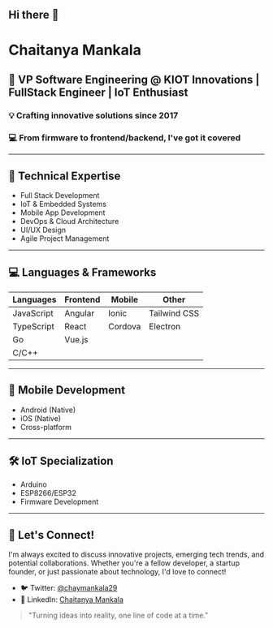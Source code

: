 ## Hi there 👋

<!--
**chaymankala/chaymankala** is a ✨ _special_ ✨ repository because its `README.md` (this file) appears on your GitHub profile.

Here are some ideas to get you started:

- 🔭 I’m currently working on ...
- 🌱 I’m currently learning ...
- 👯 I’m looking to collaborate on ...
- 🤔 I’m looking for help with ...
- 💬 Ask me about ...
- 📫 How to reach me: ...
- 😄 Pronouns: ...
- ⚡ Fun fact: ...
-->
# Chaitanya Mankala

## 🚀 VP Software Engineering @ KIOT Innovations | FullStack Engineer | IoT Enthusiast

### 💡 Crafting innovative solutions since 2017
### 💻 From firmware to frontend/backend, I've got it covered

---

## 🔧 Technical Expertise

- Full Stack Development
- IoT & Embedded Systems
- Mobile App Development
- DevOps & Cloud Architecture
- UI/UX Design
- Agile Project Management

---

## 💻 Languages & Frameworks

| Languages        | Frontend    | Mobile     | Other        |
|------------------|-------------|------------|--------------|
| JavaScript       | Angular     | Ionic      | Tailwind CSS |
| TypeScript       | React       | Cordova    | Electron     |
| Go               | Vue.js      |            |              |
| C/C++            |             |            |              |

---

## 📱 Mobile Development

- Android (Native)
- iOS (Native)
- Cross-platform

---

## 🛠️ IoT Specialization

- Arduino
- ESP8266/ESP32
- Firmware Development

---

## 🤝 Let's Connect!

I'm always excited to discuss innovative projects, emerging tech trends, and potential collaborations. Whether you're a fellow developer, a startup founder, or just passionate about technology, I'd love to connect!

- 🐦 Twitter: [@chaymankala29](https://x.com/chaymankala29)
- 🔗 LinkedIn: [Chaitanya Mankala](https://www.linkedin.com/in/chaitanya-mankala-782a37106/)

> "Turning ideas into reality, one line of code at a time."

